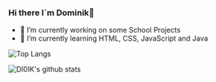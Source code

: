 ### Hi there I´m Dominik👋

- 🔭 I’m currently working on some School Projects
- 🌱 I’m currently learning HTML, CSS, JavaScript and Java

![Top Langs](https://github-readme-stats.vercel.app/api/top-langs/?username=DI0IK)

![DI0IK's github stats](https://github-readme-stats.vercel.app/api?username=DI0IK&theme=chartreuse-dark&show_icons=true)
